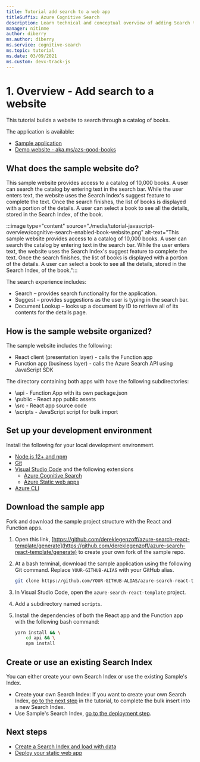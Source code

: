 ```yaml
---
title: Tutorial add search to a web app
titleSuffix: Azure Cognitive Search
description: Learn technical and conceptual overview of adding Search to a web site. 
manager: nitinme
author: diberry
ms.author: diberry
ms.service: cognitive-search
ms.topic: tutorial
ms.date: 03/09/2021
ms.custom: devx-track-js
---
```


# 1. Overview - Add search to a website

This tutorial builds a website to search through a catalog of books. 

The application is available: 
* [Sample application](https://aka.ms/search-react-template)
* [Demo website - aka.ms/azs-good-books](https://aka.ms/azs-good-books)

## What does the sample website do? 

This sample website provides access to a catalog of 10,000 books. A user can search the catalog by entering text in the search bar. While the user enters text, the website uses the Search Index's suggest feature to complete the text. Once the search finishes, the list of books is displayed with a portion of the details. A user can select a book to see all the details, stored in the Search Index, of the book. 

:::image type="content" source="./media/tutorial-javascript-overview/cognitive-search-enabled-book-website.png" alt-text="This sample website provides access to a catalog of 10,000 books. A user can search the catalog by entering text in the search bar. While the user enters text, the website uses the Search Index's suggest feature to complete the text. Once the search finishes, the list of books is displayed with a portion of the details. A user can select a book to see all the details, stored in the Search Index, of the book.":::

The search experience includes: 

* Search – provides search functionality for the application.
* Suggest – provides suggestions as the user is typing in the search bar.
* Document Lookup – looks up a document by ID to retrieve all of its contents for the details page.

## How is the sample website organized?

The sample website includes the following:

* React client (presentation layer) - calls the Function app
* Function app (business layer) - calls the Azure Search API using JavaScript SDK 

The directory containing both apps with have the following subdirectories:

* \api - Function App with its own package.json
* \public - React app public assets
* \src - React app source code
* \scripts - JavaScript script for bulk import

## Set up your development environment

Install the following for your local development environment. 

- [Node.js 12+ and npm](https://nodejs.org/en/download)
- [Git](https://git-scm.com/downloads)
- [Visual Studio Code](https://code.visualstudio.com/) and the following extensions
    - [Azure Cognitive Search](https://marketplace.visualstudio.com/items?itemName=ms-azuretools.vscode-azurecognitivesearch)
    - [Azure Static web apps](https://marketplace.visualstudio.com/items?itemName=ms-azuretools.vscode-azurestaticwebapps) 
- [Azure CLI](/cli/azure/install-azure-cli)

## Download the sample app

Fork and download the sample project structure with the React and Function apps. 

1. Open this link, [https://github.com/dereklegenzoff/azure-search-react-template/generate](https://github.com/dereklegenzoff/azure-search-react-template/generate) to create your own fork of the sample repo.
1. At a bash terminal, download the sample application using the following Git command. Replace `YOUR-GITHUB-ALIAS` with your GitHub alias. 

    ```bash
    git clone https://github.com/YOUR-GITHUB-ALIAS/azure-search-react-template
    ```

1. In Visual Studio Code, open the `azure-search-react-template` project.

1. Add a subdirectory named `scripts`. 
1. Install the dependencies of both the React app and the Function app with the following bash command:

    ```bash
    yarn install && \
        cd api && \
        npm install
    ```

## Create or use an existing Search Index

You can either create your own Search Index or use the existing Sample's Index. 

* Create your own Search Index: If you want to create your own Search Index, [go to the next step](tutorial-javascript-create-load-index.md) in the tutorial, to complete the bulk insert into a new Search Index. 
* Use Sample's Search Index, [go to the deployment step](tutorial-javascript-deploy-static-web-app.md).

## Next steps

* [Create a Search Index and load with data](tutorial-javascript-create-load-index.md)
* [Deploy your static web app](tutorial-javascript-deploy-static-web-app.md)
